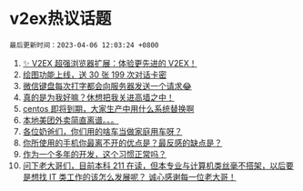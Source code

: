 # v2ex热议话题

`最后更新时间：2023-04-06 12:03:24 +0800`

1. [✨ V2EX 超强浏览器扩展：体验更先进的 V2EX！](https://www.v2ex.com/t/930155)
1. [绘图功能上线，送 30 张 199 次对话卡密](https://www.v2ex.com/t/930125)
1. [微信键盘每次打字都会向服务器发送一个请求😂](https://www.v2ex.com/t/930008)
1. [真的是为我好嘛？休想把我关进高墙之中！](https://www.v2ex.com/t/930064)
1. [centos 即将到期，大家生产中用什么系统替换啊](https://www.v2ex.com/t/930047)
1. [本地美团外卖简直离谱。。。](https://www.v2ex.com/t/929963)
1. [各位奶爸们，你们用的啥车当做家庭用车呀？](https://www.v2ex.com/t/930129)
1. [你所使用的手机你最离不开的优点是？最反感的缺点是？](https://www.v2ex.com/t/930057)
1. [作为一个多年的开发，这个习惯正常吗？](https://www.v2ex.com/t/930131)
1. [问下老大哥们，目前本科 211 在读，但本专业与计算机类丝毫不搭架，以后要是想找 IT 类工作的该怎么发展呢？
诚心感谢每一位老大哥！](https://www.v2ex.com/t/929980)

